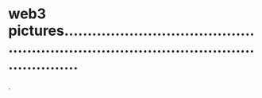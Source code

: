 # web3 pictures.............................................................................................................
.
